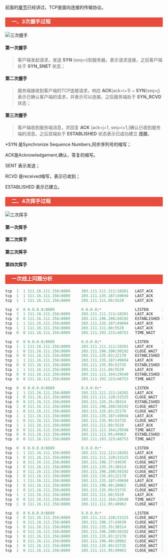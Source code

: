 

前面的[章节](https://github.com/about-cloud/JavaCore)已经讲过，TCP是面向连接的传输协议。

<h3 style="padding-bottom:6px; padding-left:20px; color:#ffffff; background-color:#E74C3C;">一、3次握手过程</h3>

![三次握手]()

#### 第一次握手

>  客户端发起请求，发送 **SYN** (seq=i)到服务器，表示请求连接，之后客户端处于 **SYN_SNET** 状态；

#### 第二次握手

>  服务端接收到客户端的TCP连接请求，响应 **ACK**(ack=i+1) + **SYN**(seq=j)表示已确认客户端的请求，并表示可以连接，之后服务端处于 **SYN_RCVD** 状态；

#### 第三次握手

> 客户端收到服务端消息，并回复 **ACK** (ack=j+1, seq=i+1,)确认已收到服务端的消息。之后双端处于  **ESTABLISHED** 状态表示已成功建立 **连接**。

*SYN 是Synchronize Sequence Numbers,同步序列号的缩写；

   ACK是Acknowledgement,确认、答复的缩写。

   SENT 表示发送；

   RCVD 是received缩写，表示已收到；

   ESTABLISHED 表示已建立。

#### 

<h3 style="padding-bottom:6px; padding-left:20px; color:#ffffff; background-color:#E74C3C;">二、4次挥手过程</h3>

![三次挥手]()

#### 第一次挥手

>

#### 第二次挥手

>

#### 第三次挥手

>

#### 第四次挥手

>



<h3 style="padding-bottom:6px; padding-left:20px; color:#ffffff; background-color:#E74C3C;">一次线上问题分析</h3>

```python
tcp  1  1 111.16.111.156:8089     203.111.111.111:18201   LAST_ACK    -                   
tcp  1  1 111.16.111.156:8089     203.111.135.187:49694   LAST_ACK    -                   
tcp  1  1 111.16.111.156:8089     203.111.111.60:5529     LAST_ACK    -
```



```python
tcp  0  0 0.0.0.0:8089            0.0.0.0:*               LISTEN      31467/java          
tcp  1  1 111.16.111.156:8089     203.111.111.111:18201   LAST_ACK    -                   
tcp  0  0 111.16.111.156:8089     203.111.196.200:50192   ESTABLISHED 31467/java          
tcp  1  1 111.16.111.156:8089     203.111.135.187:49694   LAST_ACK    -                   
tcp  1  1 111.16.111.156:8089     203.111.111.60:5529     LAST_ACK    -                   
tcp  0  0 111.16.111.156:8089     203.111.193.223:48753   TIME_WAIT   -
```



```python
tcp  0  0 0.0.0.0:8089            0.0.0.0:*               LISTEN      31467/java          
tcp  1  1 111.16.111.156:8089     203.111.111.111:18201   LAST_ACK    -                   
tcp  1  0 111.16.111.156:8089     203.111.196.200:50192   CLOSE_WAIT  31467/java          
tcp  0  0 111.16.111.156:8089     203.111.135.83:22170    ESTABLISHED 31467/java          
tcp  1  1 111.16.111.156:8089     203.111.135.187:49694   LAST_ACK    -                   
tcp  0  0 111.16.111.156:8089     203.111.135.99:53735    ESTABLISHED 31467/java          
tcp  1  1 111.16.111.156:8089     203.111.111.60:5529     LAST_ACK    -                   
tcp  0  0 111.16.111.156:8089     203.111.111.164:29548   ESTABLISHED 31467/java          
tcp  0  0 111.16.111.156:8089     203.111.193.223:48753   TIME_WAIT   -
```





```python
tcp  0  0 0.0.0.0:8089            0.0.0.0:*               LISTEN      31467/java          
tcp  1  1 111.16.111.156:8089     203.111.111.111:18201   LAST_ACK    -                   
tcp  1  0 111.16.111.156:8089     203.111.111.128:31525   CLOSE_WAIT  31467/java          
tcp  0  0 111.16.111.156:8089     203.111.135.35:30314    ESTABLISHED 31467/java          
tcp  1  0 111.16.111.156:8089     203.111.196.200:50192   CLOSE_WAIT  31467/java          
tcp  1  0 111.16.111.156:8089     203.111.135.83:22170    CLOSE_WAIT  31467/java          
tcp  1  1 111.16.111.156:8089     203.111.135.187:49694   LAST_ACK    -                   
tcp  1  0 111.16.111.156:8089     203.111.135.99:53735    CLOSE_WAIT  31467/java          
tcp  1  1 111.16.111.156:8089     203.111.111.60:5529     LAST_ACK    -                   
tcp  0  0 111.16.111.156:8089     203.111.111.164:29548   TIME_WAIT   -                   
tcp  0  0 111.16.111.156:8089     203.111.111.95:49963    ESTABLISHED 31467/java          
tcp  0  0 111.16.111.156:8089     203.111.193.223:48753   TIME_WAIT   -    
```





```python
tcp  0  0 0.0.0.0:8089            0.0.0.0:*               LISTEN      31467/java          
tcp  1  1 111.16.111.156:8089     203.111.111.111:18201   LAST_ACK    -                   
tcp  1  0 111.16.111.156:8089     203.111.111.128:31525   CLOSE_WAIT  31467/java          
tcp  1  0 111.16.111.156:8089     203.111.196.17:43639    CLOSE_WAIT  31467/java          
tcp  1  0 111.16.111.156:8089     203.111.135.35:30314    CLOSE_WAIT  31467/java          
tcp  1  0 111.16.111.156:8089     203.111.196.200:50192   CLOSE_WAIT  31467/java          
tcp  1  0 111.16.111.156:8089     203.111.135.83:22170    CLOSE_WAIT  31467/java          
tcp  1  1 111.16.111.156:8089     203.111.135.187:49694   LAST_ACK    -                   
tcp  1  0 111.16.111.156:8089     203.111.196.40:20062    CLOSE_WAIT  31467/java          
tcp  1  0 111.16.111.156:8089     203.111.135.99:53735    CLOSE_WAIT  31467/java          
tcp  1  1 111.16.111.156:8089     203.111.111.60:5529     LAST_ACK    -                   
tcp  0  0 111.16.111.156:8089     203.111.111.164:29548   TIME_WAIT   -                   
tcp  1  0 111.16.111.156:8089     203.111.111.95:49963    CLOSE_WAIT  31467/java
```



```python
tcp  0  0 0.0.0.0:8089            0.0.0.0:*               LISTEN      31467/java          
tcp  1  0 111.16.111.156:8089     203.111.111.128:31525   CLOSE_WAIT  31467/java          
tcp  1  0 111.16.111.156:8089     203.111.196.17:43639    CLOSE_WAIT  31467/java          
tcp  1  0 111.16.111.156:8089     203.111.135.35:30314    CLOSE_WAIT  31467/java          
tcp  1  0 111.16.111.156:8089     203.111.196.200:50192   CLOSE_WAIT  31467/java          
tcp  1  0 111.16.111.156:8089     203.111.135.83:22170    CLOSE_WAIT  31467/java          
tcp  1  0 111.16.111.156:8089     203.111.196.40:20062    CLOSE_WAIT  31467/java          
tcp  1  0 111.16.111.156:8089     203.111.135.99:53735    CLOSE_WAIT  31467/java          
tcp  1  0 111.16.111.156:8089     203.111.111.95:49963    CLOSE_WAIT  31467/java
```



